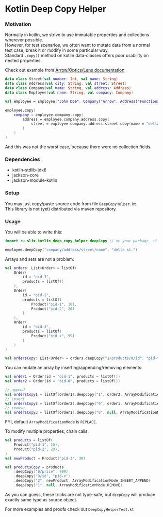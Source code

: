 # Kotlin Deep Copy Helper

### Motivation

Normally in kotlin, we strive to use immutable properties and collections wherever possible.  
However, for test scenarios, we often want to mutate data from a normal test case, break it or modify in some particular way.  
Standard `.copy()` method on kotlin data-classes offers poor usability on nested properties. 

Check out example from [Arrow/Optics/Lens documentation](https://arrow-kt.io/docs/optics/lens/):

```kotlin
data class Street(val number: Int, val name: String)
data class Address(val city: String, val street: Street)
data class Company(val name: String, val address: Address)
data class Employee(val name: String, val company: Company)

val employee = Employee("John Doe", Company("Arrow", Address("Functional city", Street(23, "lambda street"))))

employee.copy(
    company = employee.company.copy(
        address = employee.company.address.copy(
            street = employee.company.address.street.copy(name = "delta st.")
        )
    )
)
```

And this was not the worst case, because there were no collection fields.  

### Dependencies

* kotlin-stdlib-jdk8
* jackson-core
* jackson-module-kotlin

### Setup

You may just copy/paste source code from file `DeepCopyHelper.kt`.  
This library is not (yet) distributed via maven repository.

### Usage

You will be able to write this:
```kotlin
import ru.slix.kotlin_deep_copy_helper.deepCopy // or your package, if you copy source code

employee.deepCopy("company/address/street/name", "delta st.")
```

Arrays and sets are not a problem:
```kotlin
val orders: List<Order> = listOf(
    Order(
        id = "oid-1",
        products = listOf()
    ),
    Order(
        id = "oid-2",
        products = listOf(
            Product("pid-1", 10),
            Product("pid-2", 20)
        )
    ),
    Order(
        id = "oid-3",
        products = listOf(
            Product("pid-x", 99)
        )
    )
)

val ordersCopy: List<Order> = orders.deepCopy("1/products/0/id", "pid-test")
```

You can mutate an array by inserting/appending/removing elements:
```kotlin
val order1 = Order(id = "oid-1", products = listOf())
val order2 = Order(id = "oid-0", products = listOf())

// append
val ordersCopy1 = listOf(order1).deepCopy("1", order2, ArrayModificationMode.INSERT_APPEND) // [order1, order2]
// insert
val ordersCopy2 = listOf(order2).deepCopy("0", order1, ArrayModificationMode.INSERT_APPEND) // [order1, order2]
// remove
val ordersCopy3 = listOf(order1).deepCopy("0", null, ArrayModificationMode.REMOVE) // []
```

FYI, default `ArrayModificationMode` is `REPLACE`.  

To modify multiple properties, chain calls:
```kotlin
val products = listOf(
    Product("pid-1", 10),
    Product("pid-2", 20),
)
val newProduct = Product("pid-3", 30)

val productsCopy = products
    .deepCopy("0/price", 999)
    .deepCopy("0/id", "pid-x")
    .deepCopy("2", newProduct, ArrayModificationMode.INSERT_APPEND)
    .deepCopy("1", null, ArrayModificationMode.REMOVE)
```

As you can guess, these tricks are not type-safe, but `deepCopy` will produce exactly same type as source object.

For more examples and proofs check out `DeepCopyHelperTest.kt`
